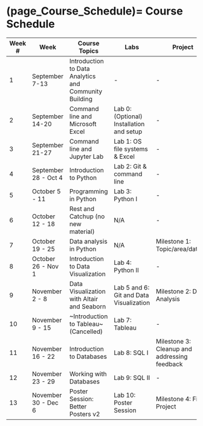 (page_Course_Schedule)=
Course Schedule
=======================

| Week # | Week                 | Course Topics                                         | Labs                                     | Project                                      | Test         | Test Concepts               |
|--------|----------------------|-------------------------------------------------------|------------------------------------------|----------------------------------------------|--------------|-----------------------------|
| 1      | September 7-13       | Introduction to Data Analytics and Community Building | -                                        | -                                            | -            | -                           |
| 2      | September 14-20      | Command line and Microsoft Excel                      | Lab 0: (Optional) Installation and setup | -                                            | -            | -                           |
| 3      | September 21-27      | Command line and Jupyter Lab                          | Lab 1: OS file systems & Excel           | -                                            | -            | -                           |
| 4      | September 28 - Oct 4 | Introduction to Python                                | Lab 2: Git & command line                | -                                            | Test 1       | Git; OS and Excel           |
| 5      | October 5 - 11       | Programming in Python                                 | Lab 3: Python I                          | -                                            | Bonus Test 1 | -                           |
| 6      | October 12 - 18      | Rest and Catchup (no new material)                    | N/A                                      | -                                            | Test 2       | General Python              |
| 7      | October 19 - 25      | Data analysis in Python                               | N/A                                      | Milestone 1: Topic/area/dataset              | Bonus Test 2 | -                           |
| 8      | October 26 - Nov 1   | Introduction to Data Visualization                    | Lab 4: Python II                         | -                                            | Test 3       | Pandas and Python Functions |
| 9      | November 2 - 8       | Data Visualization with Altair and Seaborn            | Lab 5 and 6: Git and Data Visualization  | Milestone 2: Data Analysis                   | Bonus Test 3 | -                           |
| 10     | November 9 - 15      | ~Introduction to Tableau~ (Cancelled)                 | Lab 7: Tableau                           | -                                            | Test 4 (Extended Window)      | Data Visualizations         |
| 11     | November 16 - 22     | Introduction to Databases                             | Lab 8: SQL I                             | Milestone 3: Cleanup and addressing feedback | Bonus Test 4 | -                           |
| 12     | November 23 - 29     | Working with Databases                                | Lab 9: SQL II                            | -                                            | Test 5       | Databases                   |
| 13     | November 30 - Dec 6  | Poster Session: Better Posters v2                     | Lab 10: Poster Session                   | Milestone 4: Final Project                   | Bonus Test 5 | -                           |